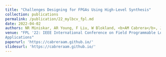 ```yaml
---
title: "Challenges Designing for FPGAs Using High-Level Synthesis"
collection: publications
permalink: /publication/22_mylbcv_fpl.md
date: 2022-04-02
authors: NR Miniskar, AR Young, F Liu, W Blokland, <b>AM Cabrera</b>, JS Vetter
venue: "FPL '22: IEEE International Conference on Field Programmable Logic and
Applications"
paperurl: 'https://cabreraam.github.io/'
slidesurl: 'https://cabreraam.github.io/'
---
```


